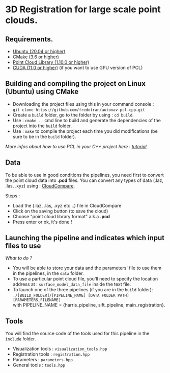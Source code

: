 # 3D Registration for large scale point clouds.

## Requirements.

* [Ubuntu (20.04 or higher)](https://ubuntu.com/download/desktop)
* [CMake (3.6 or higher)](https://cmake.org/runningcmake/)
* [Point Cloud Library (1.10.0 or higher)](https://pointclouds.org/downloads/)
* [CUDA (11.0 or higher)](https://developer.nvidia.com/cuda-toolkit-archive) (if you want to use GPU version of PCL)

## Building and compiling the project on Linux (Ubuntu) using CMake

* Downloading the project files using this in your command console :  
`git clone https://github.com/fredotran/autonav-pcl-cpp.git`
* Create a `build` folder, go to the folder by using : `cd build`.
* Use : `cmake ..` cmd line to build and generate the dependencies of the project into the `build` folder.
* Use : `make` to compile the project each time you did modifications (be sure to be in the `build` folder).

*More infos about how to use PCL in your C++ project here : [tutorial](https://pcl.readthedocs.io/projects/tutorials/en/latest/using_pcl_pcl_config.html#using-pcl-pcl-config)*

## Data 
To be able to use in good conditions the pipelines, you need first to convert the point cloud data into **.pcd** files.
You can convert any types of data (.laz, .las, .xyz) using : [CloudCompare](https://www.danielgm.net/cc/).

Steps :
* Load the (.laz, .las, .xyz etc...) file in CloudCompare
* Click on the saving button (to save the cloud)
* Choose "point cloud library format" a.k.a **.pcd**
* Press enter or ok, it's done !

## Launching the pipeline and indicates which input files to use

*What to do ?*
* You will be able to store your data and the parameters' file to use them in the pipelines, in the `data` folder. 
* To use a particular point cloud file, you'll need to specify the location address at : `surface_model_data_file` inside the text file.
* To launch one of the three pipelines (if you are in the `build` folder): `./[BUILD_FOLDER]/[PIPELINE_NAME] [DATA FOLDER PATH] [PARAMETERS_FILENAME]`  
with PIPELINE_NAME = {harris_pipeline, sift_pipeline, main_registration}.

## Tools
You will find the source code of the tools used for this pipeline in the `include` folder.
* Visualization tools : `visualization_tools.hpp`
* Registration tools : `registration.hpp`
* Parameters : `parameters.hpp`
* General tools : `tools.hpp`
